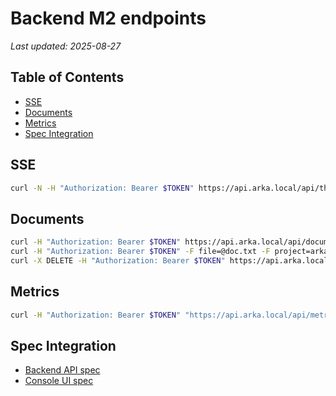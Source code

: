 # Backend M2 endpoints

_Last updated: 2025-08-27_

## Table of Contents
- [SSE](#sse)
- [Documents](#documents)
- [Metrics](#metrics)
- [Spec Integration](#spec-integration)

## SSE
```bash
curl -N -H "Authorization: Bearer $TOKEN" https://api.arka.local/api/threads/<threadId>/stream
```

## Documents
```bash
curl -H "Authorization: Bearer $TOKEN" https://api.arka.local/api/documents?project=arka
curl -H "Authorization: Bearer $TOKEN" -F file=@doc.txt -F project=arka https://api.arka.local/api/documents
curl -X DELETE -H "Authorization: Bearer $TOKEN" https://api.arka.local/api/documents/1
```

## Metrics
```bash
curl -H "Authorization: Bearer $TOKEN" "https://api.arka.local/api/metrics?project=arka"
```

## Spec Integration
- [Backend API spec](arka-meta/backend/spec-integration.md)
- [Console UI spec](apps/console/spec-integration.md)
